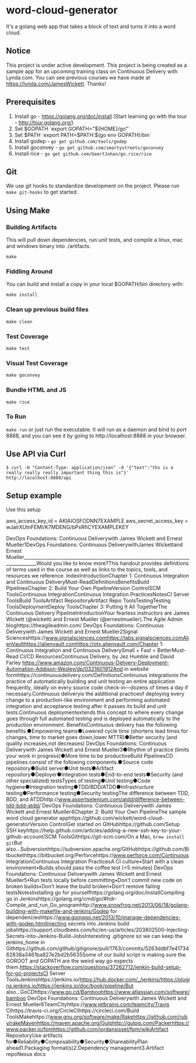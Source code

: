 # word-cloud-generator
It's a golang web app that takes a block of text and turns it into a word cloud.

## Notice
This project is under active development. This project is being created as a sample app for an upcoming training class on Continuous Delivery with Lynda.com. You can see previous courses we have made at https://lynda.com/JamesWickett. Thanks!

## Prerequisites
1. Install go - https://golang.org/doc/install (Start learning go with the tour - http://tour.golang.org/)
2. Set $GOPATH `export GOPATH="${HOME}/go"`
3. Set $PATH `export PATH=$PATH:$(go env GOPATH)/bin`
4. Install godep - `go get github.com/tools/godep`
5. Install goconvey - `go get github.com/smartystreets/goconvey`
5. Install rice - `go get github.com/GeertJohan/go.rice/rice`

## Git
We use git hooks to standardize development on the project. Please run `make git-hooks` to get started.

## Using Make

### Building Artifacts
This will pull down dependencies, run unit tests, and compile a linux, mac and windows binary into ./artifacts.

`make`

### Fiddling Around

You can build and install a copy in your local $GOPATH/bin directory with:

```
make install
```

### Clean up previous build files
```
make clean
```

### Test Coverage
```
make test
```

### Visual Test Coverage
```
make goconvey
```

### Bundle HTML and JS
```
make rice
```

### To Run
`make run` or just run the executable.  It will run as a daemon and bind to port 8888, and you can see it by going to http://localhost:8888 in your browser.

## Use API via Curl
```
$ curl -H "Content-Type: application/json" -d '{"text":"ths is a really really really important thing this is"}' http://localhost:8888/api
```

## Setup example
Use this setup

aws_access_key_id = AKIAIOSFODNN7EXAMPLE
aws_secret_access_key = wJalrXUtnFEMI/K7MDENG/bPxRfiCYEXAMPLEKEY

DevOps Foundations: Continuous Deliverywith James Wickett and Ernest Mueller1DevOps Foundations: Continuous DeliverywithJames Wickettand Ernest Mueller____________________________________________________________________________________Would you like to know more?This handout provides definitions of terms used in the course as well as links to the topics, tools, and resources we reference. IndexIntroductionChapter 1: Continuous Integration and Continuous DeliveryMust-ReadDefinitionsBenefitsBuild PipelinesChapter 2: Build Your Own PipelineVersion ControlSCM ToolsContinuous IntegrationContinuous Integration PracticesNotesCI Server ToolsBuild ToolsArtifact RepositoryArtifact Repo ToolsTestingTesting ToolsDeploymentDeploy ToolsChapter 3: Putting It All TogetherThe Continuous Delivery PipelineIntroductionYour fearless instructors are James Wickett (@wickett) and Ernest Mueller (@ernestmueller).The Agile Admin bloghttps://theagileadmin.com/
DevOps Foundations: Continuous Deliverywith James Wickett and Ernest Mueller2Signal Scienceshttps://www.signalsciences.comhttps://labs.signalsciences.comAlienVaulthttps://alienvault.comhttps://otx.alienvault.com/Chapter 1: Continuous Integration and Continuous DeliverySmall + Fast = BetterMust-Read CI/CD ResourcesContinuous Delivery, by Jez Humble and David Farley https://www.amazon.com/Continuous-Delivery-Deployment-Automation-Addison-Wesley/dp/0321601912And in website formhttps://continuousdelivery.com/DefinitionsContinuous integrationis the practice of automatically building and unit testing an entire application frequently, ideally on every source code check-in—dozens of times a day if necessary.Continuous deliveryis the additional practiceof deploying every change to a production-like environment and performing automated integration and acceptance testing after it passes its build and unit tests.Continuous deploymentextends this concept to where every change goes through full automated testing and is deployed automatically to the production environment.  BenefitsContinuous delivery has the following benefits.●Empowering teams●Lowered cycle time (shortens lead times for changes, time to market goes down,lower MTTR)●Better security (and quality increases,not decreases)
DevOps Foundations: Continuous Deliverywith James Wickett and Ernest Mueller3●Rhythm of practice (limits your work in progress)●More time to be productiveBuild PipelinesCD pipelines consist of the following components.●Source code repository●Build server●Unit tests●Artifact repository●Deployer●Integration tests●End-to-end tests●Security (and other specialized) testsTypes of testing●Unit testing●Code hygiene●Integration testing●TDD/BDD/ATDD●Infrastructure testing●Performance testing●Security testingThe difference between TDD, BDD, and ATDDhttp://www.assertselenium.com/atdd/difference-between-tdd-bdd-atdd/
DevOps Foundations: Continuous Deliverywith James Wickett and Ernest Mueller4Chapter 2: Build Your Own PipelineThe sample word cloud generator apphttps://github.com/wickett/word-cloud-generatorVersion ControlGet started on GitHubhttps://github.com/Setup SSH keyhttps://help.github.com/articles/adding-a-new-ssh-key-to-your-github-account/SCM ToolsGithttps://git-scm.com/On a Mac, `brew install git`But also...Subversionhttps://subversion.apache.org/GitHubhttps://github.com/Bitbuckethttps://bitbucket.org/Perforcehttps://www.perforce.com/Continuous IntegrationContinuous Integration PracticesA CI culture•Start with a clean environment•Builds should pass the coffee test (<5 minutes)
DevOps Foundations: Continuous Deliverywith James Wickett and Ernest Mueller5•Run tests locally before committing•Don’t commit new code on broken builds•Don’t leave the build broken•Don’t remove failing testsNotesInstalling go for yourselfhttps://golang.org/doc/installCompiling go in Jenkinshttps://golang.org/cmd/go/#hdr-Compile_and_run_Go_programhttp://www.snowfrog.net/2013/06/18/golang-building-with-makefile-and-jenkins/Godep for dependencieshttps://www.goinggo.net/2013/10/manage-dependencies-with-godep.htmlInjecting secrets into Jenkins build jobshttps://support.cloudbees.com/hc/en-us/articles/203802500-Injecting-Secrets-into-Jenkins-Build-JobsInteresting .gitignore so we can keep the jenkins_home in Githttps://github.com/github/gitignore/pull/1763/commits/5263ddbf7e4173462838a3461ba827e2bd2b5635Some of our build script is making sure the GOROOT and GOPATH are the weird way go expects them.https://stackoverflow.com/questions/37262712/jenkin-build-setup-for-go-projectsCI Server ToolsJenkinshttps://jenkins.io/https://hub.docker.com/_/jenkins/https://plugins.jenkins.io/https://jenkins.io/doc/book/pipeline/But also...GoCDhttps://www.go.cd/Bamboohttps://www.atlassian.com/software/bamboo
DevOps Foundations: Continuous Deliverywith James Wickett and Ernest Mueller6TeamCityhttps://www.jetbrains.com/teamcity/Travis CIhttps://travis-ci.org/CircleCIhttps://circleci.com/Build ToolsMakehttps://www.gnu.org/software/make/Rakehttps://github.com/ruby/rakeMavenhttps://maven.apache.org/Gulphttp://gulpjs.com/Packerhttps://www.packer.io/fpmhttps://github.com/jordansissel/fpm/wikiArtifact RepositoryUse artifacts for●Reliability●Composability●Security●ShareabilityPlan ahead1.Packaging format(s)2.Dependency management3.Artifact repoNexus docs

